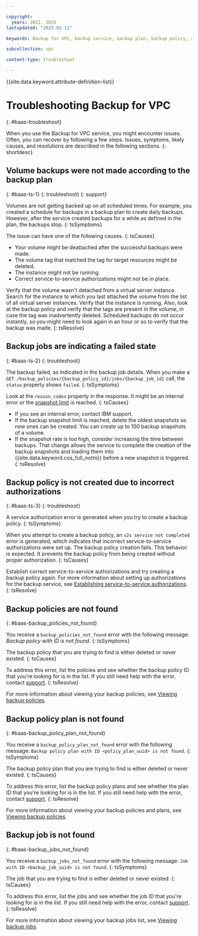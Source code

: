 ```yaml
---

copyright:
  years: 2022, 2025
lastupdated: "2025-02-11"

keywords: Backup for VPC, backup service, backup plan, backup policy, restore, restore volume, restore data

subcollection: vpc

content-type: troubleshoot

---
```


{{site.data.keyword.attribute-definition-list}}

# Troubleshooting Backup for VPC
{: #baas-troubleshoot}

When you use the Backup for VPC service, you might encounter issues. Often, you can recover by following a few steps. Issues, symptoms, likely causes, and resolutions are described in the following sections.
{: shortdesc}

## Volume backups were not made according to the backup plan
{: #baas-ts-1}
{: troubleshoot}
{: support}

Volumes are not getting backed up on all scheduled times. For example, you created a schedule for backups in a backup plan to create daily backups. However, after the service created backups for a while as defined in the plan, the backups stop.
{: tsSymptoms}

The issue can have one of the following causes.
{: tsCauses}

* Your volume might be deattached after the successful backups were made.
* The volume tag that matched the tag for target resources might be deleted.
* The instance might not be running.
* Correct service-to-service authorizations might not be in place.

Verify that the volume wasn't detached from a virtual server instance. Search for the instance to which you last attached the volume from the list of all virtual server instances. Verify that the instance is running. Also, look at the backup policy and verify that the tags are present in the volume, in case the tag was inadvertently deleted. Scheduled backups do not occur instantly, so you might need to look again in an hour or so to verify that the backup was made.
{: tsResolve}

## Backup jobs are indicating a failed state
{: #baas-ts-2}
{: troubleshoot}

The backup failed, as indicated in the backup job details. When you make a `GET /backup_policies/{backup_policy_id}/jobs/{backup_job_id}` call, the `status` property shows `failed`.
{: tsSymptoms}

Look at the `reason_codes` property in the response. It might be an internal error or the [snapshot limit](/docs/vpc?topic=vpc-snapshots-vpc-faqs&interface=ui#faq-snapshot-3) is reached.
{: tsCauses}

- If you see an internal error, contact IBM support. 
- If the backup snapshot limit is reached, delete the oldest snapshots so new ones can be created. You can create up to 100 backup snapshots of a volume.
- If the snapshot rate is too high, consider increasing the time between backups. That change allows the service to complete the creation of the backup snapshots and loading them into {{site.data.keyword.cos_full_notm}} before a new snapshot is triggered.
{: tsResolve}

## Backup policy is not created due to incorrect authorizations
{: #baas-ts-3}
{: troubleshoot}

A service authorization error is generated when you try to create a backup policy.
{: tsSymptoms}

When you attempt to create a backup policy, an `s2s service not completed` error is generated, which indicates that incorrect service-to-service authorizations were set up. The backup policy creation fails. This behavior is expected. It prevents the backup policy from being created without proper authorization.
{: tsCauses}

Establish correct service-to-service authorizations and try creating a backup policy again. For more information about setting up authorizations for the backup service, see [Establishing service-to-service authorizations](/docs/vpc?topic=vpc-backup-s2s-auth).
{: tsResolve}

## Backup policies are not found
{: #baas-backup_policies_not_found}

You receive a `backup_policies_not_found` error with the following message: _Backup policy with ID is not found_.
{: tsSymptoms}

The backup policy that you are trying to find is either deleted or never existed.
{: tsCauses}

To address this error, list the policies and see whether the backup policy ID that you're looking for is in the list. If you still need help with the error, contact [support](/docs/vpc?topic=vpc-getting-help-and-support-for-vpc).
{: tsResolve}

For more information about viewing your backup policies, see [Viewing backup policies](/docs/vpc?topic=vpc-backup-view-policies).

## Backup policy plan is not found
{: #baas-backup_policy_plan_not_found}

You receive a `backup_policy_plan_not_found` error with the following message: `Backup policy plan with ID <policy_plan_uuid> is not found`.
{: tsSymptoms}

The backup policy plan that you are trying to find is either deleted or never existed.
{: tsCauses}

To address this error, list the backup policy plans and see whether the plan ID that you're looking for is in the list. If you still need help with the error, contact [support](/docs/vpc?topic=vpc-getting-help-and-support-for-vpc).
{: tsResolve}

For more information about viewing your backup policies and plans, see [Viewing backup policies](/docs/vpc?topic=vpc-backup-view-policies).

## Backup job is not found
{: #baas-backup_jobs_not_found}

You receive a `backup_jobs_not_found` error with the following message: `Job with ID <backup_job_uuid> is not found`.
{: tsSymptoms}

The job that you are trying to find is either deleted or never existed.
{: tsCauses}

To address this error, list the jobs and see whether the job ID that you're looking for is in the list. If you still need help with the error, contact [support](/docs/vpc?topic=vpc-getting-help-and-support-for-vpc).
{: tsResolve}

For more information about viewing your backup jobs list, see [Viewing backup jobs](/docs/vpc?topic=vpc-backup-view-policy-jobs).
